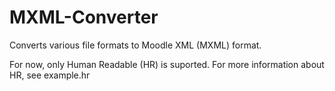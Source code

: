 # MXML-Converter
Converts various file formats to Moodle XML (MXML) format.

For now, only Human Readable (HR) is suported.
For more information about HR, see example.hr
